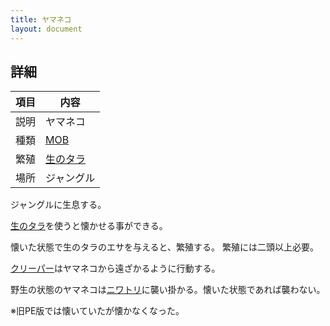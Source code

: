 ```yaml
---
title: ヤマネコ
layout: document
---
```

## 詳細

|項目|内容|
|---|---|
|説明|ヤマネコ|
|種類|[MOB](MOB)|
|繁殖|[生のタラ](生のタラ)|
|場所|ジャングル|

ジャングルに生息する。

[生のタラ](生のタラ)を使うと懐かせる事ができる。

懐いた状態で生のタラのエサを与えると、繁殖する。 
繁殖には二頭以上必要。

[クリーパー](クリーパー)はヤマネコから遠ざかるように行動する。

野生の状態のヤマネコは[ニワトリ](ニワトリ)に襲い掛かる。懐いた状態であれば襲わない。

※旧PE版では懐いていたが懐かなくなった。
